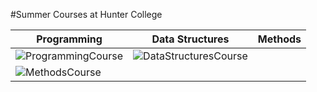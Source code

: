 #Summer Courses at Hunter College

|Programming|Data Structures|Methods|
|-----------|---------------|-------|
|![ProgrammingCourse](https://user-images.githubusercontent.com/45575196/180841449-70f18395-3262-446b-a241-ed16847656cc.png)|![DataStructuresCourse](https://user-images.githubusercontent.com/45575196/180842409-0eb7af77-f39c-493a-9475-5f67e4f25b95.png)
|![MethodsCourse](https://user-images.githubusercontent.com/45575196/180842506-8c5cfe2d-3bda-4c06-b6ea-493ad7a0ca58.png)|



